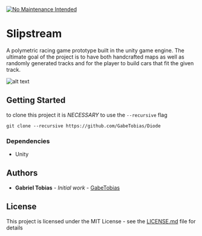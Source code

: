 [![No Maintenance Intended](http://unmaintained.tech/badge.svg)](http://unmaintained.tech/)

# Slipstream
A polymetric racing game prototype built in the unity game engine. The ultimate goal of the project is to have both handcrafted maps as well as randomly generated tracks and for the player to build cars that fit the given track.

![alt text](Hero.png)

## Getting Started
to clone this project it is *NECESSARY* to use the `--recursive` flag

```
git clone --recursive https://github.com/GabeTobias/Diode
```

### Dependencies
- Unity

## Authors
* **Gabriel Tobias** - *Initial work* - [GabeTobias](https://github.com/GabeTobias)

## License
This project is licensed under the MIT License - see the [LICENSE.md](LICENSE.md) file for details
